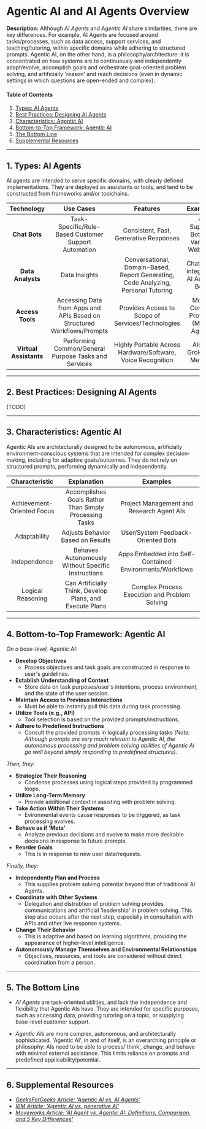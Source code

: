 # Agentic AI and AI Agents Overview

**Description:** Although *AI Agents* and *Agentic AI* share similarities, there are key differences. For example, AI Agents are focused around tasks/processes, such as data access, support services, and teaching/tutoring, within specific domains while adhering to structured prompts. Agentic AI, on the other hand, is a philosophy/architecture: it is concentrated on how systems are to continuously and independently adapt/evolve, accomplish goals and orchestrate goal-oriented problem solving, and artificially 'reason' and reach decisions (even in dynamic settings in which questions are open-ended and complex).

#### Table of Contents

1. [Types: AI Agents](#typesaiagents)
2. [Best Practices: Designing AI Agents](#bestpracs)
3. [Characteristics: Agentic AI](#aaichars)
4. [Bottom-to-Top Framework: Agentic AI](#aaiframework)
5. [The Bottom Line](#bottomline)
6. [Supplemental Resources](#supplemental)

<hr />

## <a name="typesaiagents">1. Types: AI Agents</a>

AI agents are intended to serve specific domains, with clearly defined implementations. They are deployed as assistants or tools, and tend to be constructed from frameworks and/or toolchains.

| Technology | Use Cases | Features | Examples |
| :-----: | :-----: | :-----: | :-----: |
| **Chat Bots** | Task-Specific/Rule-Based Customer Support Automation | Consistent, Fast, Generative Responses | AI Support Bots on Various Websites |
| **Data Analysts** | Data Insights | Conversational, Domain-Based, Report Generating, Code Analyzing, Personal Tutoring | ChatGPT-integrated AI Analyst Bots |
| **Access Tools** | Accessing Data from Apps and APIs Based on Structured Workflows/Prompts | Provides Access to Scope of Services/Technologies | Model Context Protocol (MCP) Agents |
| **Virtual Assistants** | Performing Common/General Purpose Tasks and Services | Highly Portable Across Hardware/Software, Voice Recognition | Alexa, Grok, Siri, Meta AI |
  
<hr />

## <a name="bestpracs">2. Best Practices: Designing AI Agents</a>

(TODO)

<hr />

## <a name="aaichars">3. Characteristics: Agentic AI</a>

Agentic AIs are architecturally designed to be autonomous, artificially environment-conscious systems that are intended for complex decision-making, including for adaptive goals/outcomes. They do not rely on structured prompts, performing dynamically and independently.

| Characteristic | Explanation | Examples |
| :-----: | :-----: | :-----: |
| Achievement-Oriented Focus | Accomplishes Goals Rather Than Simply Processing Tasks | Project Management and Research Agent AIs|
| Adaptability | Adjusts Behavior Based on Results | User/System Feedback-Oriented Bots |
| Independence | Behaves Autonomously Without Specific Instructions | Apps Embedded into Self-Contained Environments/Workflows |
| Logical Reasoning | Can Artificially Think, Develop Plans, and Execute Plans | Complex Process Execution and Problem Solving |
  
<hr />

## <a name="aaiframework">4. Bottom-to-Top Framework: Agentic AI</a>

*On a base-level, Agentic AI:*

* **Develop Objectives**
  + Process objectives and task goals are constructed in response to user's guidelines.
* **Establish Understanding of Context** 
  + Store data on task purposes/user's intentions, process environment, and the state of the user session. 
* **Maintain Access to Previous Interactions**
  + Must be able to instantly pull this data during task processing.
* **Utilize Tools (e.g., API)**
  + Tool selection is based on the provided prompts/instructions.
* **Adhere to Predefined Instructions** 
  + Consult the provided prompts in logically processing tasks *(Note: Although prompts are very much relevant to Agentic AI, the autonomous processing and problem solving abilities of Agentic AI go well beyond simply responding to predefined structures)*.

*Then, they:*

* **Strategize Their Reasoning**
  + Condense processes using logical steps provided by programmed loops.
* **Utilize Long-Term Memory**
  + Provide additional context in assisting with problem solving.
* **Take Action Within Their Systems**
  + Evironmental events cause responses to be triggered, as task processing evolves.
* **Behave as if 'Meta'**
  + Analyze previous decisions and evolve to make more desirable decisions in response to future prompts.
* **Reorder Goals**
  + This is in response to new user data/requests.

*Finally, they:*

* **Independently Plan and Process**
  + This supplies problem solving potential beyond that of traditional AI Agents.
* **Coordinate with Other Systems**
  + Delegation and distrubtion of problem solving provides communications and artificial 'leadership' in problem solving. This step also occurs after the next step, especially in consultation with APIs and other live response systems.
* **Change Their Behavior**
  + This is adaptive and based on learning algorithms, providing the appearance of higher-level intelligence.
* **Autonomously Manage Themselves and Environmental Relationships**
  + Objectives, resources, and tools are considered without direct coordination from a person. 

<hr />

## <a name="bottomline">5. The Bottom Line</a>
  
* *AI Agents* are task-oriented utilities, and lack the independence and flexibility that Agentic AIs have. They are intended for specific purposes, such as accessing data, providing tutoring on a topic, or supplying base-level customer support.

* *Agentic AIs* are more complex, autonomous, and architecturally sophisticated. 'Agentic AI', in and of itself, is an overarching principle or philosophy: AIs need to be able to process/'think', change, and behave with minimal external assistance. This limits reliance on prompts and predefined applicability/potential.

<hr />

## <a name="supplemental">6. Supplemental Resources</a>
  
* *[GeeksForGeeks Article: 'Agentic AI vs. AI Agents'](https://www.geeksforgeeks.org/artificial-intelligence/agentic-ai-vs-ai-agents/)*
* *[IBM Article: 'Agentic AI vs. generative AI'](https://www.ibm.com/think/topics/agentic-ai-vs-generative-ai)*
* *[Moveworks Article: 'AI Agent vs. Agentic AI: Definitions, Comparison, and 5 Key Differences'](https://www.moveworks.com/us/en/resources/blog/agentic-ai-vs-ai-agents-definitions-and-differences)*
